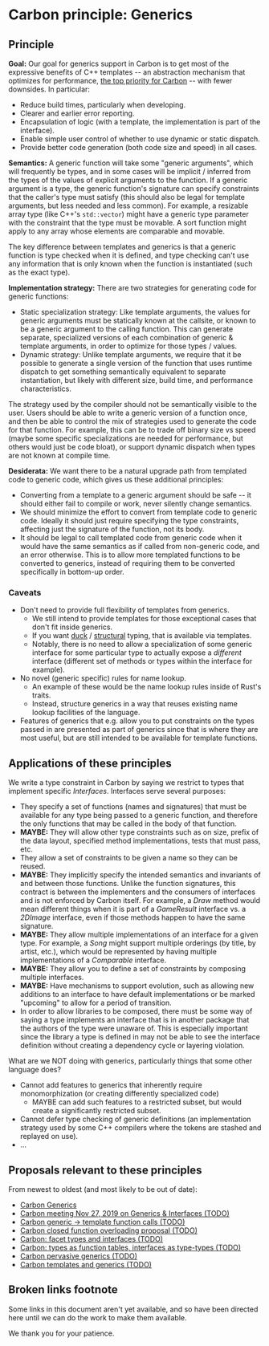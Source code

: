 <!--
Part of the Carbon Language, under the Apache License v2.0 with LLVM
Exceptions. See /LICENSE for license information.
SPDX-License-Identifier: Apache-2.0 WITH LLVM-exception
-->

# Carbon principle: Generics

## Principle

**Goal:** Our goal for generics support in Carbon is to get most of the
expressive benefits of C++ templates -- an abstraction mechanism that optimizes
for performance,
[the top priority for Carbon](https://docs.google.com/document/d/1MJvVIDXQrhIj6hZ7NwMDbDch9XLO2VaYrGq29E57meU/edit#heading=h.hntrglpoczk)
-- with fewer downsides. In particular:

- Reduce build times, particularly when developing.
- Clearer and earlier error reporting.
- Encapsulation of logic (with a template, the implementation is part of the
  interface).
- Enable simple user control of whether to use dynamic or static dispatch.
- Provide better code generation (both code size and speed) in all
  cases.

**Semantics:** A generic function will take some "generic arguments", which will
frequently be types, and in some cases will be implicit / inferred from the
types of the values of explicit arguments to the function. If a generic argument
is a type, the generic function's signature can specify constraints that the
caller's type must satisfy (this should also be legal for template arguments,
but less needed and less common). For example, a resizable array type (like
C++'s `std::vector`) might have a generic type parameter with the constraint
that the type must be movable. A sort function might apply to any array whose
elements are comparable and movable.

The key difference between templates and generics is that a generic function is
type checked when it is defined, and type checking can't use any information
that is only known when the function is instantiated (such as the exact type).

**Implementation strategy:** There are two strategies for generating code for
generic functions:

- Static specialization strategy: Like template arguments, the values for
  generic arguments must be statically known at the callsite, or known to be a
  generic argument to the calling function. This can generate separate,
  specialized versions of each combination of generic & template arguments, in
  order to optimize for those types / values.
- Dynamic strategy: Unlike template arguments, we require that it be possible to
  generate a single version of the function that uses runtime dispatch to get
  something semantically equivalent to separate instantiation, but likely with
  different size, build time, and performance characteristics.

The strategy used by the compiler should not be semantically visible to the
user. Users should be able to write a generic version of a function once, and
then be able to control the mix of strategies used to generate the code for that
function. For example, this can be to trade off binary size vs speed (maybe some
specific specializations are needed for performance, but others would just be
code bloat), or support dynamic dispatch when types are not known at compile
time.

**Desiderata:** We want there to be a natural upgrade path from templated code
to generic code, which gives us these additional principles:

- Converting from a template to a generic argument should be safe -- it should
  either fail to compile or work, never silently change semantics.
- We should minimize the effort to convert from template code to generic code.
  Ideally it should just require specifying the type constraints, affecting just
  the signature of the function, not its body.
- It should be legal to call templated code from generic code when it would have
  the same semantics as if called from non-generic code, and an error otherwise.
  This is to allow more templated functions to be converted to generics, instead
  of requiring them to be converted specifically in bottom-up order.

### Caveats

- Don't need to provide full flexibility of templates from generics.
  - We still intend to provide templates for those exceptional cases that don't
    fit inside generics.
  - If you want [duck](https://en.wikipedia.org/wiki/Duck_typing) /
    [structural](https://en.wikipedia.org/wiki/Structural_type_system) typing,
    that is available via templates.
  - Notably, there is no need to allow a specialization of some generic
    interface for some particular type to actually expose a _different_
    interface (different set of methods or types within the interface for
    example).
- No novel (generic specific) rules for name lookup.
  - An example of these would be the name lookup rules inside of Rust's traits.
  - Instead, structure generics in a way that reuses existing name lookup
    facilities of the language.
- Features of generics that e.g. allow you to put constraints on the types
  passed in are presented as part of generics since that is where they are most
  useful, but are still intended to be available for template functions.

## Applications of these principles

We write a type constraint in Carbon by saying we restrict to types that
implement specific _Interfaces_. Interfaces serve several purposes:

- They specify a set of functions (names and signatures) that must be available
  for any type being passed to a generic function, and therefore the only
  functions that may be called in the body of that function.
- **MAYBE:** They will allow other type constraints such as on size, prefix of
  the data layout, specified method implementations, tests that must pass, etc.
- They allow a set of constraints to be given a name so they can be reused.
- **MAYBE:** They implicitly specify the intended semantics and invariants of
  and between those functions. Unlike the function signatures, this contract is
  between the implementers and the consumers of interfaces and is not enforced
  by Carbon itself. For example, a _Draw_ method would mean different things
  when it is part of a _GameResult_ interface vs. a _2DImage_ interface, even if
  those methods happen to have the same signature.
- **MAYBE:** They allow multiple implementations of an interface for a given
  type. For example, a _Song_ might support multiple orderings (by title, by
  artist, etc.), which would be represented by having multiple implementations
  of a _Comparable_ interface.
- **MAYBE:** They allow you to define a set of constraints by composing multiple
  interfaces.
- **MAYBE:** Have mechanisms to support evolution, such as allowing new
  additions to an interface to have default implementations or be marked
  "upcoming" to allow for a period of transition.
- In order to allow libraries to be composed, there must be some way of saying a
  type implements an interface that is in another package that the authors of
  the type were unaware of. This is especially important since the library a
  type is defined in may not be able to see the interface definition without
  creating a dependency cycle or layering violation.

What are we NOT doing with generics, particularly things that some other
language does?

- Cannot add features to generics that inherently require monomorphization (or
  creating differently specialized code)
  - MAYBE can add such features to a restricted subset, but would create a
    significantly restricted subset.
- Cannot defer type checking of generic definitions (an implementation strategy
  used by some C++ compilers where the tokens are stashed and replayed on use).
- ...

## Proposals relevant to these principles

From newest to oldest (and most likely to be out of date):

- [Carbon Generics](https://github.com/josh11b/carbon-lang/blob/generics-docs/docs/designs/generics-overview.md)
- [Carbon meeting Nov 27, 2019 on Generics & Interfaces (TODO)](#broken-links-footnote)<!-- T:Carbon meeting Nov 27, 2019 on Generics & Interfaces -->
- [Carbon generic -> template function calls (TODO)](#broken-links-footnote)<!-- T:Carbon generic -> template function calls -->
- [Carbon closed function overloading proposal (TODO)](#broken-links-footnote)<!-- T:Carbon closed function overloading proposal -->
- [Carbon: facet types and interfaces (TODO)](#broken-links-footnote)<!-- T:Carbon: facet types and interfaces --><!-- A:#heading=h.cg5jp928f02n -->
- [Carbon: types as function tables, interfaces as type-types (TODO)](#broken-links-footnote)<!-- T:Carbon: types as function tables, interfaces as type-types -->
- [Carbon pervasive generics (TODO)](#broken-links-footnote)<!-- T:Carbon pervasive generics -->
- [Carbon templates and generics (TODO)](#broken-links-footnote)<!-- T:Carbon templates and generics -->

## Broken links footnote

Some links in this document aren't yet available, and so have been directed here
until we can do the work to make them available.

We thank you for your patience.
